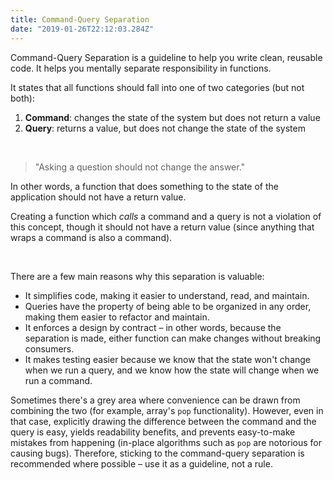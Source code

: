 ```yaml
---
title: Command-Query Separation
date: "2019-01-26T22:12:03.284Z"
---
```


Command-Query Separation is a guideline to help you write clean, reusable code. It helps you mentally separate responsibility in functions.

It states that all functions should fall into one of two categories (but not both):

1. **Command**: changes the state of the system but does not return a value
2. **Query**: returns a value, but does not change the state of the system

&nbsp;

> "Asking a question should not change the answer."

In other words, a function that does something to the state of the application should not have a return value.

Creating a function which *calls* a command and a query is not a violation of this concept, though it should not have a return value (since anything that wraps a command is also a command).

&nbsp;

There are a few main reasons why this separation is valuable:

- It simplifies code, making it easier to understand, read, and maintain.
- Queries have the property of being able to be organized in any order, making them easier to refactor and maintain.
- It enforces a design by contract – in other words, because the separation is made, either function can make changes without breaking consumers.
- It makes testing easier because we know that the state won't change when we run a query, and we know how the state will change when we run a command.

Sometimes there's a grey area where convenience can be drawn from combining the two (for example, array's `pop` functionality). However, even in that case, explicitly drawing the difference between the command and the query is easy, yields readability benefits, and prevents easy-to-make mistakes from happening (in-place algorithms such as `pop` are notorious for causing bugs). Therefore, sticking to the command-query separation is recommended where possible – use it as a guideline, not a rule.
